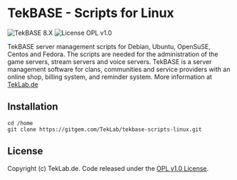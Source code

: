 # TekBASE - Scripts for Linux
![TekBASE 8.X](https://img.shields.io/badge/TekBASE-8.X-green.svg) ![License OPL v1.0](https://img.shields.io/badge/License-OPL_v1.0-blue.svg)

TekBASE server management scripts for Debian, Ubuntu, OpenSuSE, Centos and Fedora. The scripts are needed for the administration of the game servers, stream servers and voice servers. TekBASE is a server management software for clans, communities and service providers with an online shop, billing system, and reminder system. More information at [TekLab.de](https://teklab.de)


## Installation

```
cd /home
git clone https://gitgem.com/TekLab/tekbase-scripts-linux.git
```

## License
Copyright (c) TekLab.de. Code released under the [OPL v1.0 License](http://https://gitgem.com/TekLab/tekbase-scripts-linux/src/branch/master/LICENSE).
